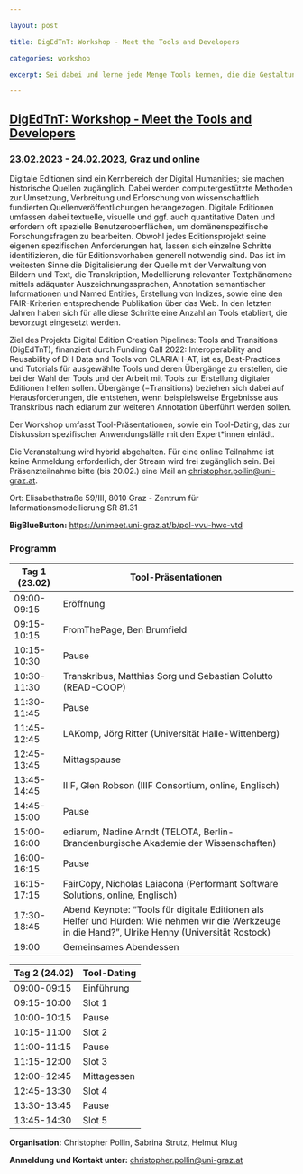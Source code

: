 ```yaml
---

layout: post

title: DigEdTnT: Workshop - Meet the Tools and Developers

categories: workshop

excerpt: Sei dabei und lerne jede Menge Tools kennen, die die Gestaltung deiner Digitalen Edition erleichtern können!

---
```


## <span style="text-decoration:underline;"> DigEdTnT: Workshop - Meet the Tools and Developers</span>

### 23.02.2023 - 24.02.2023, Graz und online

Digitale Editionen sind ein Kernbereich der Digital Humanities; sie machen historische Quellen zugänglich. Dabei werden computergestützte Methoden zur Umsetzung, Verbreitung und Erforschung von wissenschaftlich fundierten Quellenveröffentlichungen herangezogen. Digitale Editionen umfassen dabei textuelle, visuelle und ggf. auch quantitative Daten und erfordern oft spezielle Benutzeroberflächen, um domänenspezifische Forschungsfragen zu bearbeiten. Obwohl jedes Editionsprojekt seine eigenen spezifischen Anforderungen hat, lassen sich einzelne Schritte identifizieren, die für Editionsvorhaben generell notwendig sind. Das ist im weitesten Sinne die Digitalisierung der Quelle mit der Verwaltung von Bildern und Text, die Transkription, Modellierung relevanter Textphänomene mittels adäquater Auszeichnungssprachen, Annotation semantischer Informationen und Named Entities, Erstellung von Indizes, sowie eine den FAIR-Kriterien entsprechende Publikation über das Web. In den letzten Jahren haben sich für alle diese Schritte eine Anzahl an Tools etabliert, die bevorzugt eingesetzt werden.

Ziel des Projekts Digital Edition Creation Pipelines: Tools and Transitions (DigEdTnT), finanziert durch Funding Call 2022: Interoperability and Reusability of DH Data and Tools von CLARIAH-AT, ist es, Best-Practices und Tutorials für ausgewählte Tools und deren Übergänge zu erstellen, die bei der Wahl der Tools und der Arbeit mit Tools zur Erstellung digitaler Editionen helfen sollen. Übergänge (=Transitions) beziehen sich dabei auf Herausforderungen, die entstehen, wenn beispielsweise Ergebnisse aus Transkribus nach ediarum zur weiteren Annotation überführt werden sollen. 

Der Workshop umfasst Tool-Präsentationen, sowie ein Tool-Dating, das zur Diskussion spezifischer Anwendungsfälle mit den Expert*innen einlädt. 

Die Veranstaltung wird hybrid abgehalten. Für eine online Teilnahme ist keine Anmeldung erforderlich, der Stream wird frei zugänglich sein. Bei Präsenzteilnahme bitte (bis 20.02.) eine Mail an christopher.pollin@uni-graz.at.  


Ort: Elisabethstraße 59/III, 8010 Graz - Zentrum für Informationsmodellierung SR 81.31

**BigBlueButton:** [https://unimeet.uni-graz.at/b/pol-vvu-hwc-vtd ](https://unimeet.uni-graz.at/b/pol-vvu-hwc-vtd)

### Programm


| **Tag 1 (23.02)**     | **Tool-Präsentationen**|
|-----------------------|----------------------------|
| 09:00-09:15		| Eröffnung    |                                                                                                                                      | 
| 09:15-10:15		| FromThePage, Ben Brumfield                                                                                        |
| 10:15-10:30 	| Pause         |                                                                                                                                      |
| 10:30-11:30		| Transkribus, Matthias Sorg und Sebastian Colutto (READ-COOP)                                                                                        |
| 11:30-11:45 	| Pause                                                                                                                                               |
| 11:45-12:45		| LAKomp, Jörg Ritter (Universität Halle-Wittenberg)                                                                                                  |
| 12:45-13:45 	| Mittagspause                                                                                                                                        |
| 13:45-14:45		| IIIF, Glen Robson (IIIF Consortium, online, Englisch)                                                                                               |
| 14:45-15:00 	| Pause                                                                                                                                               |
| 15:00-16:00		| ediarum, Nadine Arndt (TELOTA, Berlin-Brandenburgische Akademie der Wissenschaften)                                                                 |
| 16:00-16:15 	| Pause                                                                                                                                               |
| 16:15-17:15		| FairCopy, Nicholas Laiacona (Performant Software Solutions, online, Englisch)                                                                       |
| 17:30-18:45		| Abend Keynote: “Tools für digitale Editionen als Helfer und Hürden: Wie nehmen wir die Werkzeuge in die Hand?”, Ulrike Henny (Universität Rostock)  |
| 19:00			    | Gemeinsames Abendessen                                                                                                                              |


| **Tag 2 (24.02)**     | **Tool-Dating**|
|-----------------------|----------------------------|
| 09:00-09:15		| Einführung | 
| 09:15-10:00 	| Slot 1 | 
| 10:00-10:15		| Pause | 
| 10:15-11:00 	| Slot 2 | 
| 11:00-11:15		| Pause | 
| 11:15-12:00		| Slot 3 | 
| 12:00-12:45		| Mittagessen | 
| 12:45-13:30		| Slot 4 | 
| 13:30-13:45		| Pause | 
| 13:45-14:30		| Slot 5 | 

**Organisation:** Christopher Pollin, Sabrina Strutz, Helmut Klug

**Anmeldung und Kontakt unter:**  christopher.pollin@uni-graz.at 

